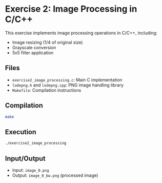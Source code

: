 # Exercise 2: Image Processing in C/C++

This exercise implements image processing operations in C/C++, including:
- Image resizing (1/4 of original size)
- Grayscale conversion
- 5x5 filter application

## Files
- `exercise2_image_processing.c`: Main C implementation
- `lodepng.h` and `lodepng.cpp`: PNG image handling library
- `Makefile`: Compilation instructions

## Compilation
```bash
make
```

## Execution
```bash
./exercise2_image_processing
```

## Input/Output
- Input: `image_0.png`
- Output: `image_0_bw.png` (processed image)
